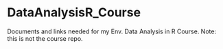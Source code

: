 # DataAnalysisR_Course
Documents and links needed for my Env. Data Analysis in R Course. Note: this is not the course repo. 
